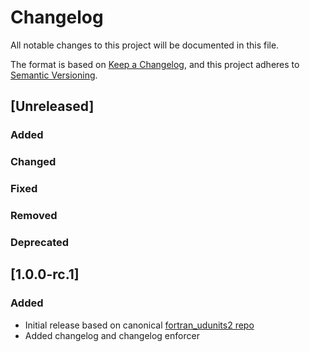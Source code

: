 # Changelog

All notable changes to this project will be documented in this file.

The format is based on [Keep a Changelog](https://keepachangelog.com/en/1.0.0/),
and this project adheres to [Semantic Versioning](https://semver.org/spec/v2.0.0.html).

## [Unreleased]

### Added

### Changed

### Fixed

### Removed

### Deprecated

## [1.0.0-rc.1]

### Added

- Initial release based on canonical [fortran_udunits2 repo](https://github.com/mfvalin/fortran_udunits2)
- Added changelog and changelog enforcer
